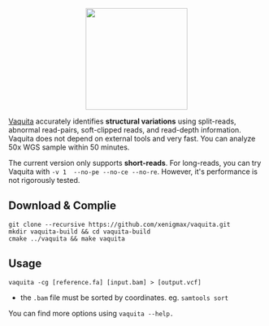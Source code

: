 <p align="center"><img height="200" src="http://jongkyu.kim/images/vaquita_420_340.png"></p>

[Vaquita](http://www.worldwildlife.org/species/vaquita) accurately identifies __structural variations__ using split-reads, abnormal read-pairs, soft-clipped reads, and read-depth information. Vaquita does not depend on external tools and very fast. You can analyze 50x WGS sample within 50 minutes. 

The current version only supports __short-reads__. For long-reads, you can try Vaquita with `-v 1  --no-pe --no-ce --no-re`. However, it's performance is not rigorously tested.

Download & Complie
-----------------
    git clone --recursive https://github.com/xenigmax/vaquita.git
    mkdir vaquita-build && cd vaquita-build
    cmake ../vaquita && make vaquita
 

Usage
-----------------
    vaquita -cg [reference.fa] [input.bam] > [output.vcf]

* the `.bam` file must be sorted by coordinates. eg. `samtools sort`

You can find more options using `vaquita --help.`

